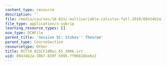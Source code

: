 ```yaml
---
content_type: resource
description: ''
file: /media/courses/18-02sc-multivariable-calculus-fall-2010/89434b2a38b7659f5995ff06616be6e2_MIT18_02SCF10Rec_65_300k.srt
file_type: application/x-subrip
learning_resource_types: []
ocw_type: OCWFile
parent_title: 'Session 91: Stokes'' Theorem'
parent_type: CourseSection
resourcetype: Other
title: MIT18_02SCF10Rec_65_300k.srt
uid: 89434b2a-38b7-659f-5995-ff06616be6e2
---
```

